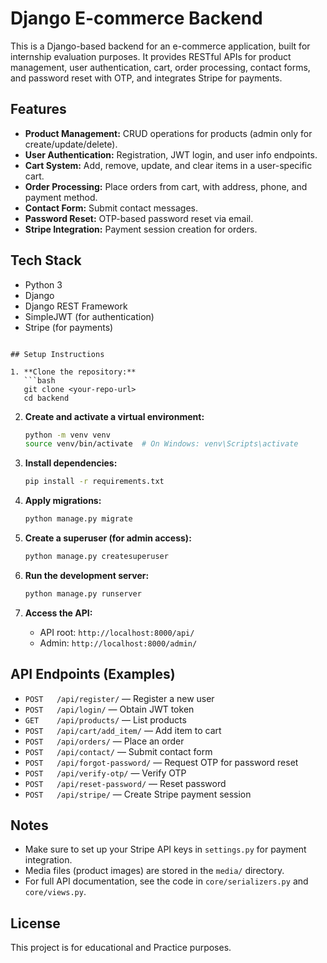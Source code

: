 # Django E-commerce Backend

This is a Django-based backend for an e-commerce application, built for internship evaluation purposes.
It provides RESTful APIs for product management, user authentication, cart, order processing,
contact forms, and password reset with OTP, and integrates Stripe for payments.

## Features

- **Product Management:** CRUD operations for products (admin only for create/update/delete).
- **User Authentication:** Registration, JWT login, and user info endpoints.
- **Cart System:** Add, remove, update, and clear items in a user-specific cart.
- **Order Processing:** Place orders from cart, with address, phone, and payment method.
- **Contact Form:** Submit contact messages.
- **Password Reset:** OTP-based password reset via email.
- **Stripe Integration:** Payment session creation for orders.

## Tech Stack
- Python 3
- Django
- Django REST Framework
- SimpleJWT (for authentication)
- Stripe (for payments)

```

## Setup Instructions

1. **Clone the repository:**
   ```bash
   git clone <your-repo-url>
   cd backend
   ```

2. **Create and activate a virtual environment:**
   ```bash
   python -m venv venv
   source venv/bin/activate  # On Windows: venv\Scripts\activate
   ```

3. **Install dependencies:**
   ```bash
   pip install -r requirements.txt
   ```

4. **Apply migrations:**
   ```bash
   python manage.py migrate
   ```

5. **Create a superuser (for admin access):**
   ```bash
   python manage.py createsuperuser
   ```

6. **Run the development server:**
   ```bash
   python manage.py runserver
   ```

7. **Access the API:**
   - API root: `http://localhost:8000/api/`
   - Admin: `http://localhost:8000/admin/`

## API Endpoints (Examples)

- `POST   /api/register/`         — Register a new user
- `POST   /api/login/`            — Obtain JWT token
- `GET    /api/products/`         — List products
- `POST   /api/cart/add_item/`    — Add item to cart
- `POST   /api/orders/`           — Place an order
- `POST   /api/contact/`          — Submit contact form
- `POST   /api/forgot-password/`  — Request OTP for password reset
- `POST   /api/verify-otp/`       — Verify OTP
- `POST   /api/reset-password/`   — Reset password
- `POST   /api/stripe/`           — Create Stripe payment session

## Notes
- Make sure to set up your Stripe API keys in `settings.py` for payment integration.
- Media files (product images) are stored in the `media/` directory.
- For full API documentation, see the code in `core/serializers.py` and `core/views.py`.

## License
This project is for educational and Practice purposes.
